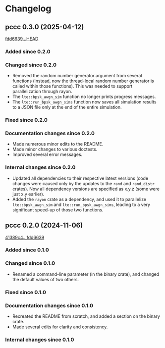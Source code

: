 # Changelog

## pccc 0.3.0 (2025-04-12)

[fdd6639...HEAD](https://github.com/venkat0791/pccc/compare/fdd6639...HEAD)

### Added since 0.2.0

### Changed since 0.2.0

- Removed the random number generator argument from several functions (instead, now the thread-local random number generator is called within those functions). This was needed to support parallelization through rayon.
- The `lte::bpsk_awgn_sim` function no longer prints progress messages.
- The `lte::run_bpsk_awgn_sims` function now saves all simulation results to a JSON file only at the end of the entire simulation.

### Fixed since 0.2.0

### Documentation changes since 0.2.0

- Made numerous minor edits to the README.
- Made minor changes to various doctests.
- Improved several error messages.

### Internal changes since 0.2.0

- Updated all dependencies to their respective latest versions (code changes were caused only by the updates to the `rand` and `rand_distr` crates). Now all dependency versions are specified as x.y.z (some were just x.y earlier).
- Added the `rayon` crate as a dependency, and used it to parallelize `lte::bpsk_awgn_sim` and `lte::run_bpsk_awgn_sims`, leading to a very significant speed-up of those two functions.

## pccc 0.2.0 (2024-11-06)

[41389c4...fdd6639](https://github.com/venkat0791/pccc/compare/41389c4...fdd6639)

### Added since 0.1.0

### Changed since 0.1.0

- Renamed a command-line parameter (in the binary crate), and changed the default values of two others.

### Fixed since 0.1.0

### Documentation changes since 0.1.0

- Recreated the README from scratch, and added a section on the binary crate.
- Made several edits for clarity and consistency.

### Internal changes since 0.1.0

